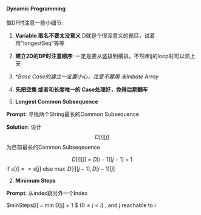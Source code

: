 #### Dynamic Programming 



做DP时注意一些小细节:

1. **Variable 取名不要太没意义** D就是个很没意义的题目，试着用"longestSeq"等等

2. **建立2D的DP时注意顺序**: 一定是要从竖排到横排，不然i和j的loop时可以烦上天

3. **Base Case的建立一定要小心，注意不要用 *来Initiate Array**  

4. **先把空集 或者和长度唯一的 Case处理好，免得后期翻车** 

   

1. **Longest Common Subsequence**

**Prompt**: 寻找两个String最长的Common Subsequence

**Solution**: 设计$$D[i][j]$$ 为目前最长的Common Subseqeuence

$$D[i][j]=D[i-1][j-1] + 1$$ if $s[i]==s[j]$ else $\max \  D[i][j-1], D[i-1][j]$  



2. **Minimum Steps**

**Prompt**: 从index跳另外一个Index

$minSteps[i] = min D[j] + 1 $ ($0\le j<i$) , and j reachable to i

